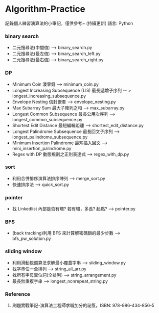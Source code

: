 # Algorithm-Practice

記錄個人練習演算法的小筆記，僅供參考~ (持續更新)
語言: Python

### binary search

- 二元搜尋法(中間值) --> binary_search.py
- 二元搜尋法(最左值) --> binary_search_left.py
- 二元搜尋法(最右值) --> binary_search_right.py

### DP

- Minimum Coin 湊零錢 --> minimum_coin.py
- Longest Increasing Subsequence (LIS) 最長遞增子序列 -- > longest_increasing_subsequence.py
- Envelope Nesting 信封嵌套 --> envelope_nesting.py
- Max Subarray Sum 最大子陣列之和 --> max_subarray.py
- Longest Common Subsequence 最長公用次序列 --> longest_common_subsequence.py
- Shortest Edit Distance 最短編輯距離 --> shortest_edit_distance.py
- Longest Palindrome Subsequence 最長回文子序列 --> longest_palindrome_subsequence.py
- Minimum Insertion Palindrome 最短插入回文 --> mini_insertion_palindrome.py
- Regex with DP 動態規劃之正則表達式 --> regex_with_dp.py

### sort

- 利用合併排序演算法排序陣列 --> merge_sort.py
- 快速排序法 --> quick_sort.py

### pointer

- 找 Linkedlist 內部是否有環? 若有環，多長? 起點? --> pointer.py

### BFS

- (back tracking)利用 BFS 來計算解密碼鎖的最少步數 --> bfs_pw_solution.py

### sliding window

- 利用滑動視窗算法求解最小覆蓋字串 --> sliding_window.py
- 找字串任一全排列 --> string_all_arr.py
- 找所有字母異位詞(全排列) --> string_arrangement.py
- 最長無重複字串 --> longest_nonrepeat_string.py

### Reference

1. 刷題實戰筆記-演算法工程師求職加分的祕笈，ISBN: 978-986-434-856-5
